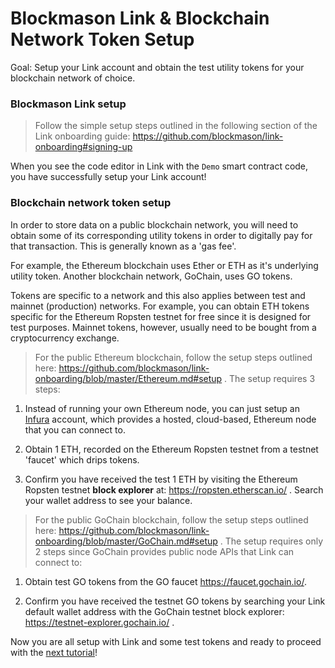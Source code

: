 # Blockmason Link & Blockchain Network Token Setup
Goal: Setup your Link account and obtain the test utility tokens for your blockchain network of choice. 

### Blockmason Link setup

> Follow the simple setup steps outlined in the following section of the Link onboarding guide: https://github.com/blockmason/link-onboarding#signing-up

When you see the code editor in Link with the `Demo` smart contract code, you have successfully setup your Link account!

### Blockchain network token setup
In order to store data on a public blockchain network, you will need to obtain some of its corresponding utility tokens in order to digitally pay for that transaction. This is generally known as a 'gas fee'.

For example, the Ethereum blockchain uses Ether or ETH as it's underlying utility token. Another blockchain network, GoChain, uses GO tokens.

Tokens are specific to a network and this also applies between test and mainnet (production) networks. For example, you can obtain ETH tokens specific for the Ethereum Ropsten testnet for free since it is designed for test purposes. Mainnet tokens, however, usually need to be bought from a cryptocurrency exchange.

> For the public Ethereum blockchain, follow the setup steps outlined here: https://github.com/blockmason/link-onboarding/blob/master/Ethereum.md#setup . The setup requires 3 steps:

1. Instead of running your own Ethereum node, you can just setup an [Infura](https://infura.io) account, which provides a hosted, cloud-based, Ethereum node that you can connect to. 

2. Obtain 1 ETH, recorded on the Ethereum Ropsten testnet from a testnet 'faucet' which drips tokens.

3. Confirm you have received the test 1 ETH by visiting the Ethereum Ropsten testnet **block explorer** at: https://ropsten.etherscan.io/ . Search your wallet address to see your balance. 

> For the public GoChain blockchain, follow the setup steps outlined here: https://github.com/blockmason/link-onboarding/blob/master/GoChain.md#setup . The setup requires only 2 steps since GoChain provides public node APIs that Link can connect to:

1. Obtain test GO tokens from the GO faucet https://faucet.gochain.io/.

2. Confirm you have received the testnet GO tokens by searching your Link default wallet address with the GoChain testnet block explorer: https://testnet-explorer.gochain.io/ . 

Now you are all setup with Link and some test tokens and ready to proceed with the [next tutorial](https://github.com/blockmason/ecommerce-workshop/blob/master/Tutorial_2/tutorial_2.md)!
